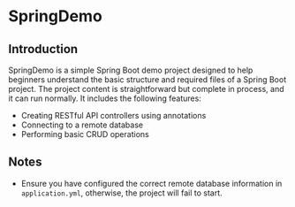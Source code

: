 # SpringDemo

## Introduction

SpringDemo is a simple Spring Boot demo project designed to help beginners understand the basic structure and required files of a Spring Boot project. The project content is straightforward but complete in process, and it can run normally. It includes the following features:

- Creating RESTful API controllers using annotations
- Connecting to a remote database
- Performing basic CRUD operations


## Notes

- Ensure you have configured the correct remote database information in `application.yml`, otherwise, the project will fail to start.
